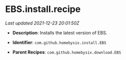 # EBS.install.recipe

_Last updated 2021-12-23 20:01:50Z_

- **Description**: Installs the latest version of EBS.

- **Identifier**: `com.github.homebysix.install.EBS`

- **Parent Recipes**: `com.github.homebysix.download.EBS`
